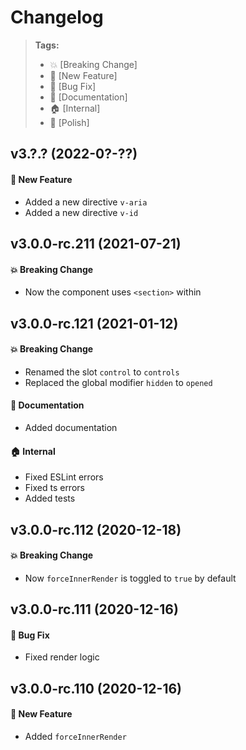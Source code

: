 Changelog
=========

> **Tags:**
> - :boom:       [Breaking Change]
> - :rocket:     [New Feature]
> - :bug:        [Bug Fix]
> - :memo:       [Documentation]
> - :house:      [Internal]
> - :nail_care:  [Polish]

## v3.?.? (2022-0?-??)

#### :rocket: New Feature

* Added a new directive `v-aria`
* Added a new directive `v-id`

## v3.0.0-rc.211 (2021-07-21)

#### :boom: Breaking Change

* Now the component uses `<section>` within

## v3.0.0-rc.121 (2021-01-12)

#### :boom: Breaking Change

* Renamed the slot `control` to `controls`
* Replaced the global modifier `hidden` to `opened`

#### :memo: Documentation

* Added documentation

#### :house: Internal

* Fixed ESLint errors
* Fixed ts errors
* Added tests

## v3.0.0-rc.112 (2020-12-18)

#### :boom: Breaking Change

* Now `forceInnerRender` is toggled to `true` by default

## v3.0.0-rc.111 (2020-12-16)

#### :bug: Bug Fix

* Fixed render logic

## v3.0.0-rc.110 (2020-12-16)

#### :rocket: New Feature

* Added `forceInnerRender`
